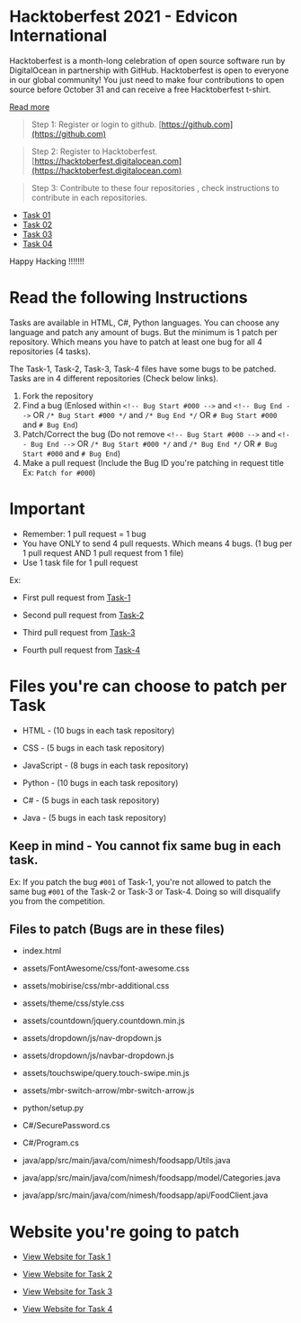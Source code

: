 
# Hacktoberfest 2021 - Edvicon International
Hacktoberfest is a month-long celebration of open source software run by DigitalOcean in partnership with GitHub. Hacktoberfest is open to everyone in our global community! You just need to make four contributions to open source before October 31 and can receive a free Hacktoberfest t-shirt.

[Read more](https://hacktoberfest.digitalocean.com)

> Step 1: Register or login to github. [https://github.com](https://github.com)

> Step 2: Register to Hacktoberfest. [https://hacktoberfest.digitalocean.com](https://hacktoberfest.digitalocean.com)

> Step 3: Contribute to these four repositories , check instructions to contribute in each repositories.

* [Task 01](https://github.com/edviconedu/Hacktoberfest2021-Task1)
* [Task 02](https://github.com/edviconedu/Hacktoberfest2021-Task2)
* [Task 03](https://github.com/edviconedu/Hacktoberfest2021-Task3)
* [Task 04](https://github.com/edviconedu/Hacktoberfest2021-Task4)

Happy Hacking !!!!!!!

# Read the following Instructions
Tasks are available in HTML, C#, Python languages. You can choose any language and patch any amount of bugs. But the minimum is 1 patch per repository. Which means you have to patch at least one bug for all 4 repositories (4 tasks).

The Task-1, Task-2, Task-3, Task-4 files have some bugs to be patched. Tasks are in 4 different repositories (Check below links).

1. Fork the repository
2. Find a bug (Enlosed within `<!-- Bug Start #000 -->` and `<!-- Bug End -->` OR `/* Bug Start #000 */` and `/* Bug End */` OR `# Bug Start #000` and `# Bug End`)
3. Patch/Correct the bug (Do not remove `<!-- Bug Start #000 -->` and `<!-- Bug End -->` OR `/* Bug Start #000 */` and `/* Bug End */` OR `# Bug Start #000` and `# Bug End`)
4. Make a pull request (Include the Bug ID you're patching in request title Ex: `Patch for #000`)

# Important
* Remember: 1 pull request = 1 bug
* You have ONLY to send 4 pull requests. Which means 4 bugs. (1 bug per 1 pull request AND 1 pull request from 1 file)
* Use 1 task file for 1 pull request

Ex: 

* First pull request from [Task-1](https://github.com/edviconedu/Hacktoberfest2021-Task1)

* Second pull request from [Task-2](https://github.com/edviconedu/Hacktoberfest2021-Task2)

* Third pull request from [Task-3](https://github.com/edviconedu/Hacktoberfest2021-Task3)

* Fourth pull request from [Task-4](https://github.com/edviconedu/Hacktoberfest2021-Task4)


# Files you're can choose to patch per Task

* HTML - (10 bugs in each task repository)

* CSS - (5 bugs in each task repository)

* JavaScript - (8 bugs in each task repository)

* Python - (10 bugs in each task repository)

* C# - (5 bugs in each task repository)

* Java - (5 bugs in each task repository)


## Keep in mind - You cannot fix same bug in each task.

Ex: If you patch the bug `#001` of Task-1, you're not allowed to patch the same bug `#001` of the Task-2 or Task-3 or Task-4. Doing so will disqualify you from the competition.


## Files to patch (Bugs are in these files)

* index.html

* assets/FontAwesome/css/font-awesome.css

* assets/mobirise/css/mbr-additional.css

* assets/theme/css/style.css

* assets/countdown/jquery.countdown.min.js

* assets/dropdown/js/nav-dropdown.js

* assets/dropdown/js/navbar-dropdown.js

* assets/touchswipe/query.touch-swipe.min.js

* assets/mbr-switch-arrow/mbr-switch-arrow.js

* python/setup.py

* C#/SecurePassword.cs

* C#/Program.cs

* java/app/src/main/java/com/nimesh/foodsapp/Utils.java

* java/app/src/main/java/com/nimesh/foodsapp/model/Categories.java

* java/app/src/main/java/com/nimesh/foodsapp/api/FoodClient.java


# Website you're going to patch
* [View Website for Task 1](https://hf-task1.edvi.cf)

* [View Website for Task 2](https://hf-task2.edvi.cf)

* [View Website for Task 3](https://hf-task3.edvi.cf)

* [View Website for Task 4](https://hf-task4.edvi.cf)

